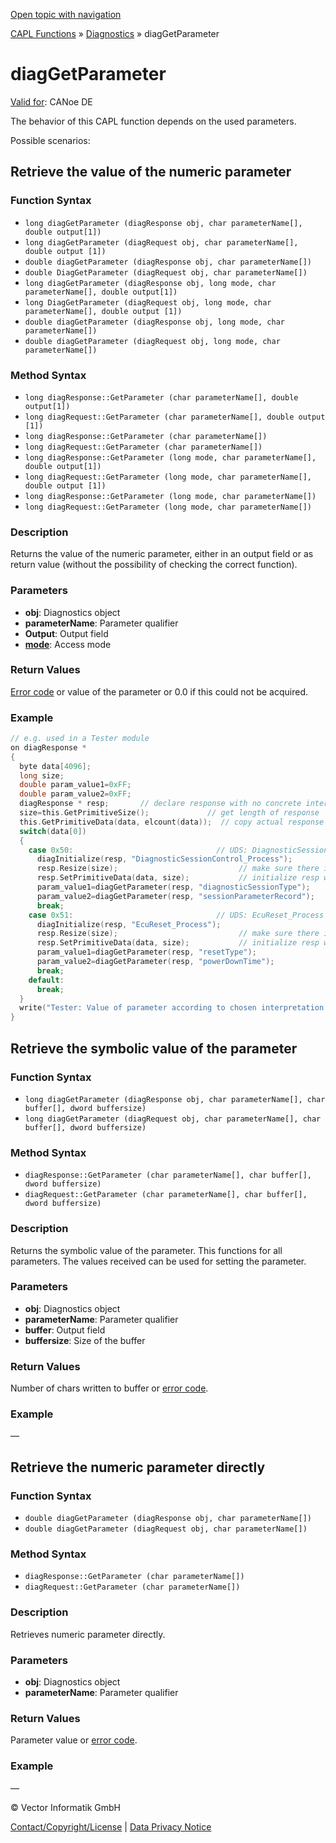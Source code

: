 [Open topic with navigation](../../../../../CANoeDEFamily.htm#Topics/CAPLFunctions/Diagnostics/Functions/CAPLfunctionDiagGetParameter.md)

[CAPL Functions](../../CAPLfunctions.md) » [Diagnostics](../CAPLfunctionsDiagnosticsOverview.md) » diagGetParameter

# diagGetParameter

[Valid for](../../../Shared/FeatureAvailability.md): CANoe DE

The behavior of this CAPL function depends on the used parameters.

Possible scenarios:

## Retrieve the value of the numeric parameter

### Function Syntax

- `long diagGetParameter (diagResponse obj, char parameterName[], double output[1])`
- `long diagGetParameter (diagRequest obj, char parameterName[], double output [1])`
- `double diagGetParameter (diagResponse obj, char parameterName[])`
- `double DiagGetParameter (diagRequest obj, char parameterName[])`
- `long diagGetParameter (diagResponse obj, long mode, char parameterName[], double output[1])`
- `long DiagGetParameter (diagRequest obj, long mode, char parameterName[], double output [1])`
- `double diagGetParameter (diagResponse obj, long mode, char parameterName[])`
- `double diagGetParameter (diagRequest obj, long mode, char parameterName[])`

### Method Syntax

- `long diagResponse::GetParameter (char parameterName[], double output[1])`
- `long diagRequest::GetParameter (char parameterName[], double output [1])`
- `long diagResponse::GetParameter (char parameterName[])`
- `long diagRequest::GetParameter (char parameterName[])`
- `long diagResponse::GetParameter (long mode, char parameterName[], double output[1])`
- `long diagRequest::GetParameter (long mode, char parameterName[], double output [1])`
- `long diagResponse::GetParameter (long mode, char parameterName[])`
- `long diagRequest::GetParameter (long mode, char parameterName[])`

### Description

Returns the value of the numeric parameter, either in an output field or as return value (without the possibility of checking the correct function).

### Parameters

- **obj**: Diagnostics object
- **parameterName**: Parameter qualifier
- **Output**: Output field
- **[mode](../CAPLfunctionsDiagnosticsAccessMode.md)**: Access mode

### Return Values

[Error code](../CAPLfunctionsDiagnosticsErrorCode.md) or value of the parameter or 0.0 if this could not be acquired.

### Example

```c
// e.g. used in a Tester module
on diagResponse *
{
  byte data[4096];
  long size;
  double param_value1=0xFF;
  double param_value2=0xFF;
  diagResponse * resp;       // declare response with no concrete interpretation
  size=this.GetPrimitiveSize();             // get length of response
  this.GetPrimitiveData(data, elcount(data));  // copy actual response from "on diagResponse *" into data array
  switch(data[0]) 
  {
    case 0x50:                                // UDS: DiagnosticSessionControl_Process positive Response
      diagInitialize(resp, "DiagnosticSessionControl_Process");
      resp.Resize(size);                           // make sure there is room for the received bytes
      resp.SetPrimitiveData(data, size);           // initialize resp with actual response from data array
      param_value1=diagGetParameter(resp, "diagnosticSessionType");
      param_value2=diagGetParameter(resp, "sessionParameterRecord");
      break;
    case 0x51:                                // UDS: EcuReset_Process positive Response
      diagInitialize(resp, "EcuReset_Process");
      resp.Resize(size);                           // make sure there is room for the received bytes
      resp.SetPrimitiveData(data, size);           // initialize resp with actual response from data array
      param_value1=diagGetParameter(resp, "resetType");
      param_value2=diagGetParameter(resp, "powerDownTime");
      break;
    default:
      break;
  }
  write("Tester: Value of parameter according to chosen interpretation: 0x%x 0x%x %3.0lf %3.0lf",data[0], data[1], param_value1, param_value2);
}
```

## Retrieve the symbolic value of the parameter

### Function Syntax

- `long diagGetParameter (diagResponse obj, char parameterName[], char buffer[], dword buffersize)`
- `long diagGetParameter (diagRequest obj, char parameterName[], char buffer[], dword buffersize)`

### Method Syntax

- `diagResponse::GetParameter (char parameterName[], char buffer[], dword buffersize)`
- `diagRequest::GetParameter (char parameterName[], char buffer[], dword buffersize)`

### Description

Returns the symbolic value of the parameter. This functions for all parameters. The values received can be used for setting the parameter.

### Parameters

- **obj**: Diagnostics object
- **parameterName**: Parameter qualifier
- **buffer**: Output field
- **buffersize**: Size of the buffer

### Return Values

Number of chars written to buffer or [error code](../CAPLfunctionsDiagnosticsErrorCode.md).

### Example

—

## Retrieve the numeric parameter directly

### Function Syntax

- `double diagGetParameter (diagResponse obj, char parameterName[])`
- `double diagGetParameter (diagRequest obj, char parameterName[])`

### Method Syntax

- `diagResponse::GetParameter (char parameterName[])`
- `diagRequest::GetParameter (char parameterName[])`

### Description

Retrieves numeric parameter directly.

### Parameters

- **obj**: Diagnostics object
- **parameterName**: Parameter qualifier

### Return Values

Parameter value or [error code](../CAPLfunctionsDiagnosticsErrorCode.md).

### Example

—

© Vector Informatik GmbH

[Contact/Copyright/License](../../../Shared/ContactCopyrightLicense.md) | [Data Privacy Notice](https://www.vector.com/int/en/company/get-info/privacy-policy/)